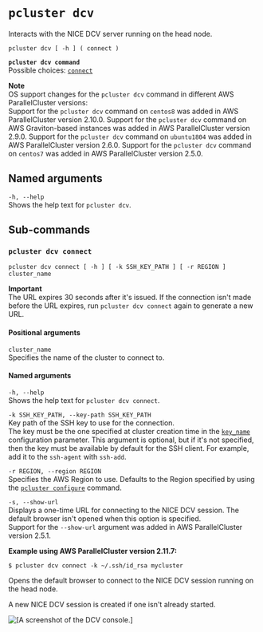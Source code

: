 # `pcluster dcv`<a name="pcluster.dcv"></a>

Interacts with the NICE DCV server running on the head node\.

```
pcluster dcv [ -h ] ( connect )
```

**`pcluster dcv command`**  
Possible choices: [`connect`](#pcluster-dcv-connect)

**Note**  
OS support changes for the `pcluster dcv` command in different AWS ParallelCluster versions:  
Support for the `pcluster dcv` command on `centos8` was added in AWS ParallelCluster version 2\.10\.0\.
Support for the `pcluster dcv` command on AWS Graviton\-based instances was added in AWS ParallelCluster version 2\.9\.0\.
Support for the `pcluster dcv` command on `ubuntu1804` was added in AWS ParallelCluster version 2\.6\.0\.
Support for the `pcluster dcv` command on `centos7` was added in AWS ParallelCluster version 2\.5\.0\.

## Named arguments<a name="pcluster.dcv.namedarg"></a>

`-h, --help`  
Shows the help text for `pcluster dcv`\.

## Sub\-commands<a name="pcluster-dcv-subcommands"></a>

### `pcluster dcv connect`<a name="pcluster-dcv-connect"></a>

```
pcluster dcv connect [ -h ] [ -k SSH_KEY_PATH ] [ -r REGION ] cluster_name
```

**Important**  
The URL expires 30 seconds after it's issued\. If the connection isn't made before the URL expires, run `pcluster dcv connect` again to generate a new URL\.

#### Positional arguments<a name="pcluster.dcv.connect.arg"></a>

`cluster_name`  
Specifies the name of the cluster to connect to\.

#### Named arguments<a name="pcluster.dcv.connect.namedarg"></a>

`-h, --help`  
Shows the help text for `pcluster dcv connect`\.

`-k SSH_KEY_PATH, --key-path SSH_KEY_PATH`  
Key path of the SSH key to use for the connection\.  
The key must be the one specified at cluster creation time in the [`key_name`](cluster-definition.md#key-name) configuration parameter\. This argument is optional, but if it's not specified, then the key must be available by default for the SSH client\. For example, add it to the `ssh-agent` with `ssh-add`\.

`-r REGION, --region REGION`  
Specifies the AWS Region to use\. Defaults to the Region specified by using the [`pcluster configure`](pcluster.configure.md) command\.

`-s, --show-url`  
Displays a one\-time URL for connecting to the NICE DCV session\. The default browser isn't opened when this option is specified\.  
Support for the `--show-url` argument was added in AWS ParallelCluster version 2\.5\.1\.

**Example using AWS ParallelCluster version 2\.11\.7:**

```
$ pcluster dcv connect -k ~/.ssh/id_rsa mycluster
```

Opens the default browser to connect to the NICE DCV session running on the head node\.

A new NICE DCV session is created if one isn't already started\.

 ![\[A screenshot of the DCV console.\]](http://docs.aws.amazon.com/parallelcluster/latest/ug/images/Dcv-image.png) 